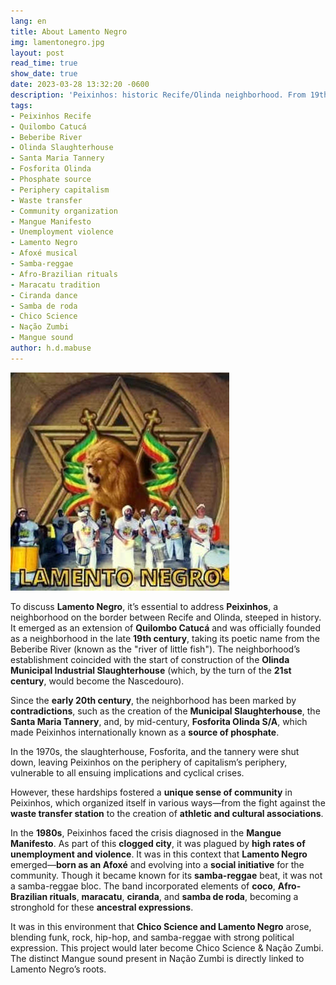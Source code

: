 ```yaml
---
lang: en
title: About Lamento Negro
img: lamentonegro.jpg
layout: post
read_time: true
show_date: true
date: 2023-03-28 13:32:20 -0600
description: 'Peixinhos: historic Recife/Olinda neighborhood. From 19th-century industrial hub (slaughterhouse, Fosforita phosphate) to post-industrial crisis. Birthed Lamento Negro – an Afoxé blending samba-reggae, coco & Afro-Brazilian rhythms – inspiring Chico Science's Mangue Beat and Nação Zumbi.'
tags:
- Peixinhos Recife
- Quilombo Catucá
- Beberibe River
- Olinda Slaughterhouse
- Santa Maria Tannery
- Fosforita Olinda
- Phosphate source
- Periphery capitalism
- Waste transfer
- Community organization
- Mangue Manifesto
- Unemployment violence
- Lamento Negro
- Afoxé musical
- Samba-reggae
- Afro-Brazilian rituals
- Maracatu tradition
- Ciranda dance
- Samba de roda
- Chico Science
- Nação Zumbi
- Mangue sound
author: h.d.mabuse
---
```

![](./assets/img/lamentonegro.jpg)

To discuss **Lamento Negro**, it’s essential to address **Peixinhos**, a neighborhood on the border between Recife and Olinda, steeped in history. It emerged as an extension of **Quilombo Catucá** and was officially founded as a neighborhood in the late **19th century**, taking its poetic name from the Beberibe River (known as the "river of little fish"). The neighborhood’s establishment coincided with the start of construction of the **Olinda Municipal Industrial Slaughterhouse** (which, by the turn of the **21st century**, would become the Nascedouro).

Since the **early 20th century**, the neighborhood has been marked by **contradictions**, such as the creation of the **Municipal Slaughterhouse**, the **Santa Maria Tannery**, and, by mid-century, **Fosforita Olinda S/A**, which made Peixinhos internationally known as a **source of phosphate**.

In the 1970s, the slaughterhouse, Fosforita, and the tannery were shut down, leaving Peixinhos on the periphery of capitalism’s periphery, vulnerable to all ensuing implications and cyclical crises.

However, these hardships fostered a **unique sense of community** in Peixinhos, which organized itself in various ways—from the fight against the **waste transfer station** to the creation of **athletic and cultural associations**.

In the **1980s**, Peixinhos faced the crisis diagnosed in the **Mangue Manifesto**. As part of this **clogged city**, it was plagued by **high rates of unemployment and violence**. It was in this context that **Lamento Negro** emerged—**born as an Afoxé** and evolving into a **social initiative** for the community. Though it became known for its **samba-reggae** beat, it was not a samba-reggae bloc. The band incorporated elements of **coco**, **Afro-Brazilian rituals**, **maracatu**, **ciranda**, and **samba de roda**, becoming a stronghold for these **ancestral expressions**.

It was in this environment that **Chico Science and Lamento Negro** arose, blending funk, rock, hip-hop, and samba-reggae with strong political expression. This project would later become Chico Science & Nação Zumbi. The distinct Mangue sound present in Nação Zumbi is directly linked to Lamento Negro’s roots.
